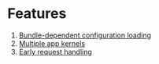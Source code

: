 # Features

1. [Bundle-dependent configuration loading](config.md)
2. [Multiple app kernels](multiple-kernels.md)
3. [Early request handling](early-requests.md)
